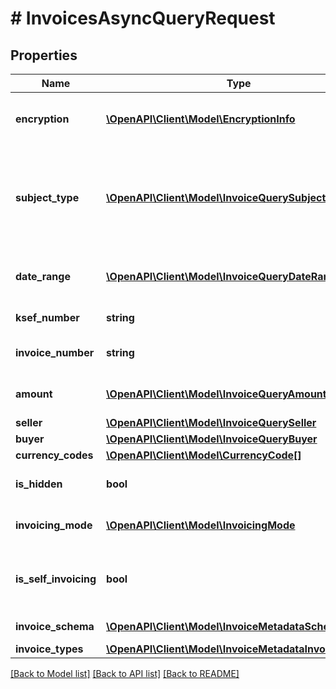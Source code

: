 # # InvoicesAsyncQueryRequest

## Properties

Name | Type | Description | Notes
------------ | ------------- | ------------- | -------------
**encryption** | [**\OpenAPI\Client\Model\EncryptionInfo**](EncryptionInfo.md) | Informacje wymagane do zaszyfrowania wyniku zapytania. |
**subject_type** | [**\OpenAPI\Client\Model\InvoiceQuerySubjectType**](InvoiceQuerySubjectType.md) | Typ podmiotu, którego dotyczą kryteria filtrowania metadanych faktur.  Określa kontekst, w jakim przeszukiwane są dane. |
**date_range** | [**\OpenAPI\Client\Model\InvoiceQueryDateRange**](InvoiceQueryDateRange.md) | Typ i zakres dat, według którego mają być filtrowane faktury. |
**ksef_number** | **string** | Numer KSeF faktury. | [optional]
**invoice_number** | **string** | Numer faktury nadany przez wystawcę. | [optional]
**amount** | [**\OpenAPI\Client\Model\InvoiceQueryAmount**](InvoiceQueryAmount.md) | Filtr kwotowy – brutto, netto lub VAT (z wartością). | [optional]
**seller** | [**\OpenAPI\Client\Model\InvoiceQuerySeller**](InvoiceQuerySeller.md) | Dane sprzedawcy. | [optional]
**buyer** | [**\OpenAPI\Client\Model\InvoiceQueryBuyer**](InvoiceQueryBuyer.md) | Dane nabywcy. | [optional]
**currency_codes** | [**\OpenAPI\Client\Model\CurrencyCode[]**](CurrencyCode.md) | Kody walut. | [optional]
**is_hidden** | **bool** | Czy faktura została oznaczona jako ukryta. | [optional]
**invoicing_mode** | [**\OpenAPI\Client\Model\InvoicingMode**](InvoicingMode.md) | Tryb wystawienia faktury: online lub offline. | [optional]
**is_self_invoicing** | **bool** | Czy faktura została wystawiona w trybie samofakturowania. | [optional]
**invoice_schema** | [**\OpenAPI\Client\Model\InvoiceMetadataSchema**](InvoiceMetadataSchema.md) | Typ schematu dokumentu. | [optional]
**invoice_types** | [**\OpenAPI\Client\Model\InvoiceMetadataInvoiceType[]**](InvoiceMetadataInvoiceType.md) | Rodzaje faktur. | [optional]

[[Back to Model list]](../../README.md#models) [[Back to API list]](../../README.md#endpoints) [[Back to README]](../../README.md)
